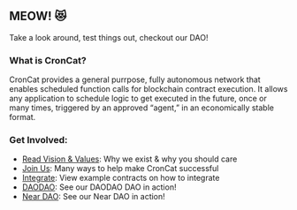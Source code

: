 ## MEOW! 😻

Take a look around, test things out, checkout our DAO!

### What is CronCat?

CronCat provides a general purrpose, fully autonomous network that enables scheduled function calls for blockchain contract execution. It allows any application to schedule logic to get executed in the future, once or many times, triggered by an approved “agent,” in an economically stable format.

### Get Involved:

- [Read Vision & Values](https://docs.cron.cat/docs/values-vision/): Why we exist & why you should care
- [Join Us](https://docs.cron.cat/docs/join-croncat/): Many ways to help make CronCat successful
- [Integrate](https://docs.cron.cat/docs/examples/): View example contracts on how to integrate
- [DAODAO](https://daodao.zone/dao/juno13s3g8e4ce9k68zmasm5jrj2n40xwmmsl4agy6aj6593gn03h3eys75jzsd#proposals): See our DAODAO DAO in action!
- [Near DAO](https://app.astrodao.com/dao/croncat.sputnik-dao.near): See our Near DAO in action!

